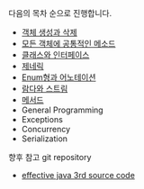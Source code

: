 다음의 목차 순으로 진행합니다.

- [객체 생성과 삭제](./ch2/README.md)
- [모든 객체에 공통적인 메소드](./ch3/README.md)
- [클래스와 인터페이스](./ch4/README.md)
- [제네릭](./ch5/README.md)
- [Enum형과 어노테이션](./ch6/README.md)
- [람다와 스트림](./ch7/README.md)
- [메서드](./ch8/README.md)
- General Programming
- Exceptions
- Concurrency
- Serialization

향후 참고 git repository

- [effective java 3rd source code](https://github.com/WegraLee/effective-java-3e-source-code)
